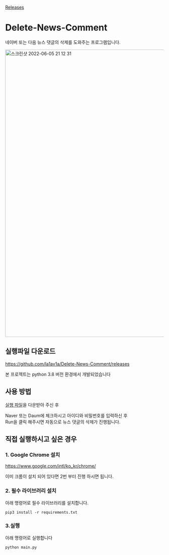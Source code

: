 <a href=https://github.com/la1av1a/Delete-News-Comment/releases>Releases</a>
# Delete-News-Comment

네이버 또는 다음 뉴스 댓글의 삭제를 도와주는 프로그램입니다.

<img width="912" alt="스크린샷 2022-06-05 21 12 31" src="https://user-images.githubusercontent.com/81461486/172050365-76907a85-80f5-45ef-a45b-665709afc277.png">


## 실행파일 다운로드
https://github.com/la1av1a/Delete-News-Comment/releases

본 프로젝트는 python 3.8 버전 환경에서 개발되었습니다

## 사용 방법

<a href="https://github.com/la1av1a/Delete-News-Comment/releases">실행 파일</a>을 다운받아 주신 후

Naver 또는 Daum에 체크하시고 아이디와 비밀번호를 입력하신 후 <br>
Run을 클릭 해주시면 자동으로 뉴스 댓글의 삭제가 진행됩니다.

## 직접 실행하시고 싶은 경우

### 1. Google Chrome 설치

https://www.google.com/intl/ko_kr/chrome/

이미 크롬이 설치 되어 있다면 2번 부터 진행 하시면 됩니다.

### 2. 필수 라이브러리 설치

아래 명령어로 필수 라이브러리를 설치합니다.

    pip3 install -r requirements.txt

### 3.실행

아래 명령어로 실행합니다

    python main.py 


